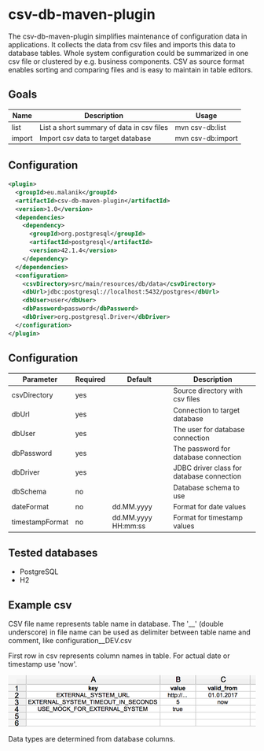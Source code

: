 csv-db-maven-plugin
===================

The csv-db-maven-plugin simplifies maintenance of configuration data in applications. 
It collects the data from csv files and imports this data to database tables. 
Whole system configuration could be summarized in one csv file 
or clustered by e.g. business components. 
CSV as source format enables sorting and comparing files and is easy to maintain in table editors.   

Goals
-----
| Name  | Description | Usage |
| ------------- | ------------- | ------------- |
| list  | List a short summary of data in csv files  | mvn csv-db:list |
| import  | Import csv data to target database  | mvn csv-db:import |

Configuration
-------------
```xml
<plugin>
  <groupId>eu.malanik</groupId>
  <artifactId>csv-db-maven-plugin</artifactId>
  <version>1.0</version>
  <dependencies>
    <dependency>
      <groupId>org.postgresql</groupId>
      <artifactId>postgresql</artifactId>
      <version>42.1.4</version>
    </dependency>
  </dependencies>
  <configuration>
    <csvDirectory>src/main/resources/db/data</csvDirectory>
    <dbUrl>jdbc:postgresql://localhost:5432/postgres</dbUrl>
    <dbUser>user</dbUser>
    <dbPassword>password</dbPassword>
    <dbDriver>org.postgresql.Driver</dbDriver>
  </configuration>
</plugin>
```

Configuration
-------------
| Parameter  | Required | Default  | Description | 
| ------------- | ------------- | ------------- | ------------- |
| csvDirectory  | yes  |  | Source directory with csv files  |
| dbUrl  | yes  | | Connection to target database   | 
| dbUser  | yes  |  | The user for database connection |
| dbPassword  | yes  |  | The password for database connection |
| dbDriver  | yes |  | JDBC driver class for database connection  |
| dbSchema  | no  |  | Database schema to use |
| dateFormat  | no  | dd.MM.yyyy  | Format for date values  |
| timestampFormat  | no | dd.MM.yyyy HH:mm:ss  | Format for timestamp values  |


Tested databases
----------------
- PostgreSQL
- H2



Example csv
----------------
CSV file name represents table name in database. The '__' (double underscore) in file name 
can be used as delimiter between table name and comment, like configuration__DEV.csv

First row in csv represents column names in table. For actual date or timestamp use 'now'.

![Alt text](/doc/csv.png?raw=true "csv example")

Data types are determined from database columns.
